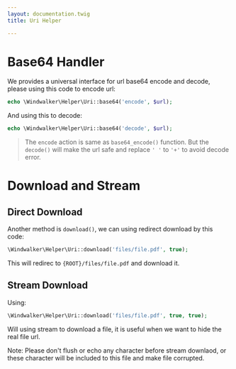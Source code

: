 ```yaml
---
layout: documentation.twig
title: Uri Helper

---
```


# Base64 Handler

We provides a universal interface for url base64 encode and decode, please using this code to encode url:

``` php
echo \Windwalker\Helper\Uri::base64('encode', $url);
```

And using this to decode:

``` php
echo \Windwalker\Helper\Uri::base64('decode', $url);
```

> The `encode` action is same as `base64_encode()` function. But the `decode()` will make the url safe and replace `' '` to `'+'` to avoid decode error.

# Download and Stream

## Direct Download

Another method is `download()`, we can using redirect download by this code:

``` php
\Windwalker\Helper\Uri::download('files/file.pdf', true);
```

This will redirec to `{ROOT}/files/file.pdf` and download it.

## Stream Download

Using:

``` php
\Windwalker\Helper\Uri::download('files/file.pdf', true, true);
```

Will using stream to download a file, it is useful when we want to hide the real file url.

Note: Please don't flush or echo any character before stream downlaod, or these character will be included to this file and make file corrupted.
